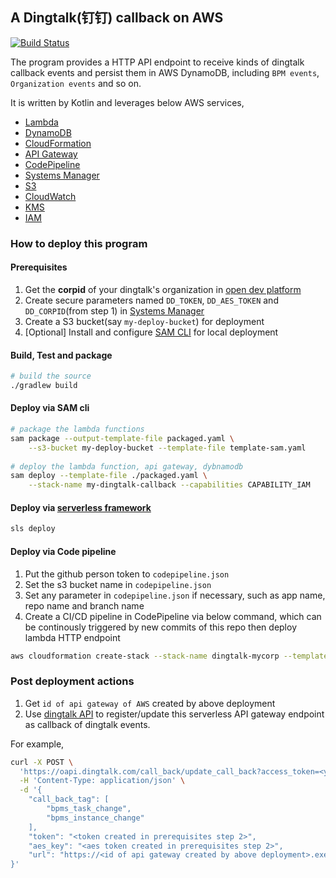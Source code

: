 ## A Dingtalk(钉钉) callback on AWS

[![Build Status](https://travis-ci.org/zxkane/dingtalk-callback-on-aws.svg?branch=master)](https://travis-ci.org/zxkane/dingtalk-callback-on-aws)

The program provides a HTTP API endpoint to receive kinds of dingtalk callback events and persist them in AWS DynamoDB, including `BPM events`, `Organization events` and so on.

It is written by Kotlin and leverages below AWS services,

- [Lambda](https://aws.amazon.com/lambda/)
- [DynamoDB](https://aws.amazon.com/dynamodb/)
- [CloudFormation](https://aws.amazon.com/cloudformation/)
- [API Gateway](https://aws.amazon.com/api-gateway/)
- [CodePipeline](https://aws.amazon.com/codepipeline/)
- [Systems Manager](https://aws.amazon.com/systems-manager/)
- [S3](https://aws.amazon.com/s3/)
- [CloudWatch](https://aws.amazon.com/cloudwatch/)
- [KMS](https://aws.amazon.com/kms/)
- [IAM](https://aws.amazon.com/iam/)

### How to deploy this program

#### Prerequisites

1. Get the **corpid** of your dingtalk's organization in [open dev platform](https://open-dev.dingtalk.com/#/index)
1. Create secure parameters named `DD_TOKEN`, `DD_AES_TOKEN` and `DD_CORPID`(from step 1) in [Systems Manager
](https://ap-southeast-1.console.aws.amazon.com/systems-manager/parameters?region=ap-southeast-1)
1. Create a S3 bucket(say `my-deploy-bucket`) for deployment
1. [Optional] Install and configure [SAM CLI](https://docs.aws.amazon.com/serverless-application-model/latest/developerguide/serverless-sam-cli-install.html) for local deployment

#### Build, Test and package

```bash
# build the source
./gradlew build
```

####  Deploy via SAM cli

```bash
# package the lambda functions
sam package --output-template-file packaged.yaml \
    --s3-bucket my-deploy-bucket --template-file template-sam.yaml
    
# deploy the lambda function, api gateway, dybnamodb
sam deploy --template-file ./packaged.yaml \
    --stack-name my-dingtalk-callback --capabilities CAPABILITY_IAM
```

####  Deploy via [serverless framework](https://serverless.com/)


```bash
sls deploy
```

#### Deploy via Code pipeline
1. Put the github person token to `codepipeline.json`
2. Set the s3 bucket name in `codepipeline.json` 
3. Set any parameter in `codepipeline.json` if necessary, such as app name, repo name and branch name
4. Create a CI/CD pipeline in CodePipeline via below command, which can be continously triggered by new commits of this repo then deploy lambda HTTP endpoint
```bash
aws cloudformation create-stack --stack-name dingtalk-mycorp --template-body file://codepipeline.yml --parameters file://codepipeline.json --capabilities CAPABILITY_NAMED_IAM
```

### Post deployment actions

1. Get `id of api gateway of AWS` created by above deployment
2. Use [dingtalk API](https://open-doc.dingtalk.com/microapp/serverapi2/pwz3r5) to register/update this serverless API gateway endpoint as callback of dingtalk events.

For example,

```bash
curl -X POST \
  'https://oapi.dingtalk.com/call_back/update_call_back?access_token=<your token>' \
  -H 'Content-Type: application/json' \
  -d '{
    "call_back_tag": [
        "bpms_task_change",
        "bpms_instance_change"
    ],
    "token": "<token created in prerequisites step 2>",
    "aes_key": "<aes token created in prerequisites step 2>",
    "url": "https://<id of api gateway created by above deployment>.execute-api.<your region>.amazonaws.com/v1/dingtalk"
}' 

```
